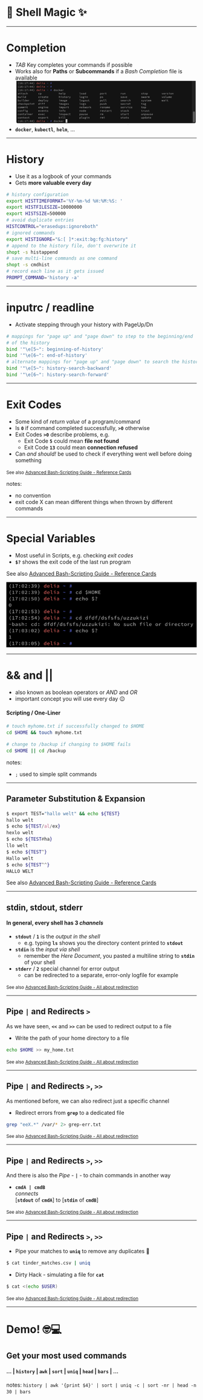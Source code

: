 # 🧙 Shell Magic ✨

----

<!-- .slide: class="bulletpoints" -->
# Completion
* *TAB* Key completes your commands if possible
* Works also for **Paths** or **Subcommands** if a *Bash Completion* file is available
![Docker Completion](img/completion.png "Docker Completion") <!-- .element: class="plain" -->
* **`docker`**, **`kubectl`**, **`helm`**, ...

----

# History

* Use it as a logbook of your commands
* Gets **more valuable every day**

```bash
# history configuration
export HISTTIMEFORMAT='%Y-%m-%d %H:%M:%S: '
export HISTFILESIZE=10000000
export HISTSIZE=500000
# avoid duplicate entries
HISTCONTROL="erasedups:ignoreboth"
# ignored commands
export HISTIGNORE="&:[ ]*:exit:bg:fg:history"
# append to the history file, don't overwrite it
shopt -s histappend
# save multi-line commands as one command
shopt -s cmdhist
# record each line as it gets issued
PROMPT_COMMAND='history -a'
```

----

# inputrc / readline
* Activate stepping through your history with PageUp/Dn

```bash
# mappings for "page up" and "page down" to step to the beginning/end
# of the history
bind '"\e[5~": beginning-of-history'
bind '"\e[6~": end-of-history'
# alternate mappings for "page up" and "page down" to search the history
bind '"\e[5~": history-search-backward'
bind '"\e[6~": history-search-forward'
```

----

<!-- .slide: class="bulletpoints color-bulletpoints" -->
# Exit Codes
* Some kind of *return value* of a program/command
* Is **`0`** if command completed successfully, **`>0`** otherwise
* Exit Codes **`>0`** describe problems, e.g.
  * Exit Code **`5`** could mean **file not found**
  * Exit Code **`13`** could mean **connection refused**
* Can *and should!* be used to check if everything went well before doing something

<small>See also [Advanced Bash-Scripting Guide - Reference Cards](http://tldp.org/LDP/abs/html/refcards.html)</small>

notes:
* no convention
* exit code X can mean different things when thrown by different commands
----

# Special Variables 
* Most useful in Scripts, e.g. checking *exit codes*
* **`$?`** shows the exit code of the last run program

See also [Advanced Bash-Scripting Guide - Reference Cards](http://tldp.org/LDP/abs/html/refcards.html)

![Exit Code](img/exitcode.png "Exit Code") <!-- .element: class="plain" -->



----

<!-- .slide: class="bulletpoints color-bulletpoints" -->
# && and ||
* also known as boolean operators or *AND* and *OR*
* important concept you will use every day 😉

#### Scripting / One-Liner
```bash
# touch myhome.txt if successfully changed to $HOME
cd $HOME && touch myhome.txt
````
```bash
# change to /backup if changing to $HOME fails
cd $HOME || cd /backup
```

notes:
* `;` used to simple split commands

----

<!-- .slide: class="bulletpoints" -->
## Parameter Substitution & Expansion

```bash
$ export TEST="hallo welt" && echo ${TEST}
hallo welt
$ echo ${TEST/al/ex}
hexlo welt
$ echo ${TEST#ha}
llo welt
$ echo ${TEST^}
Hallo welt
$ echo ${TEST^^}
HALLO WELT
```

See also [Advanced Bash-Scripting Guide - Reference Cards](http://tldp.org/LDP/abs/html/refcards.html)

----

<!-- .slide: class="bulletpoints color-bulletpoints" -->
## stdin, stdout, stderr

#### In general, every shell has 3 *channels*

* **`stdout`** / **`1`** is the *output in the shell*
  * e.g. typing **`ls`** shows you the directory content printed to **`stdout`**
* **`stdin`** is the *input via shell*
  * remember the *Here Document*, you pasted a multiline string to **`stdin`** of your shell
* **`stderr`** / **`2`** special channel for error output
  * can be redirected to a separate, error-only logfile for example

<small>See also [Advanced Bash-Scripting Guide - All about redirection](http://tldp.org/HOWTO/Bash-Prog-Intro-HOWTO-3.html)</small>

----

<!-- .slide: class="bulletpoints color-bulletpoints" -->
## Pipe `|` and Redirects `>`

As we have seen, **`<<`** and **`>>`** can be used to redirect output to a file

* Write the path of your home directory to a file
```bash
echo $HOME >> my_home.txt
```

<small>See also [Advanced Bash-Scripting Guide - All about redirection](http://tldp.org/HOWTO/Bash-Prog-Intro-HOWTO-3.html)</small>

----

<!-- .slide: class="bulletpoints color-bulletpoints" -->
## Pipe `|` and Redirects `>`, `>>`

As mentioned before, we can also redirect just a specific channel

* Redirect errors from **`grep`** to a dedicated file
```bash
grep "eeX.*" /var/* 2> grep-err.txt
```

<small>See also [Advanced Bash-Scripting Guide - All about redirection](http://tldp.org/HOWTO/Bash-Prog-Intro-HOWTO-3.html)</small>

----

<!-- .slide: class="bulletpoints color-bulletpoints" -->
## Pipe `|` and Redirects `>`, `>>`
And there is also the *Pipe* - **`|`** - to chain commands in another way

* **`cmdA | cmdB`**<br/>*connects*<br/>[**`stdout`** of **`cmdA`**] to [**`stdin`** of **`cmdB`**]

<small>See also [Advanced Bash-Scripting Guide - All about redirection](http://tldp.org/HOWTO/Bash-Prog-Intro-HOWTO-3.html)</small>

----

<!-- .slide: class="bulletpoints color-bulletpoints" -->
## Pipe `|` and Redirects `>`, `>>`
* Pipe your matches to **`uniq`** to remove any duplicates 🤭
```bash
$ cat tinder_matches.csv | uniq
```

* Dirty Hack - simulating a file for **`cat`**
```bash
$ cat <(echo $USER)
```

<small>See also [Advanced Bash-Scripting Guide - All about redirection](http://tldp.org/HOWTO/Bash-Prog-Intro-HOWTO-3.html)</small>

----

<!-- .slide: class="chapter" -->
# Demo! 🤓💻
## Get your most used commands
#### ... <span>|</span> `history` <span>|</span> `awk` <span>|</span> `sort` <span>|</span> `uniq` <span>|</span>  `head` <span>|</span> `bars` <span>|</span> ...

notes:
`history | awk '{print $4}' | sort | uniq -c | sort -nr | head -n 30 | bars`
